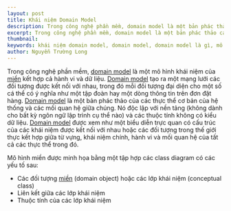 ```yaml
---
layout: post
title: Khái niệm Domain Model
description: Trong công nghệ phần mềm, domain model là một bản phác thảo các thực thể cơ bản của hệ thống và các mối quan hệ giữa chúng. Domain model tạo ra một mạng lưới các đối tượng được kết nối với nhau, trong đó mỗi đối tượng đại diện cho một số cá thể có ý nghĩa như một tập đoàn hay một dòng thông tin trên đơn đặt hàng.
excerpt: Trong công nghệ phần mềm, domain model là một bản phác thảo các thực thể cơ bản của hệ thống và các mối quan hệ giữa chúng. Domain model tạo ra một mạng lưới các đối tượng được kết nối với nhau, trong đó mỗi đối tượng đại diện cho một số cá thể có ý nghĩa như một tập đoàn hay một dòng thông tin trên đơn đặt hàng.
thumbnail:
keywords: khái niệm domain model, domain model, domain model là gì, mô hình miền, mô hình domain model, tìm hiểu domain model
author: Nguyễn Trường Long
---
```


Trong công nghệ phần mềm, [domain model](https://nguyentruonglong.net/khai-niem-domain-model.html) là một mô hình khái niệm của [miền](https://vi.wikipedia.org/wiki/Mi%E1%BB%81n_(c%C3%B4ng_ngh%E1%BB%87_ph%E1%BA%A7n_m%E1%BB%81m)) kết hợp cả hành vi và dữ liệu. [Domain model](https://nguyentruonglong.net/khai-niem-domain-model.html) tạo ra một mạng lưới các đối tượng được kết nối với nhau, trong đó mỗi đối tượng đại diện cho một số cá thể có ý nghĩa như một tập đoàn hay một dòng thông tin trên đơn đặt hàng. [Domain model](https://nguyentruonglong.net/khai-niem-domain-model.html) là một bản phác thảo của các thực thể cơ bản của hệ thống và các mối quan hệ giữa chúng. Nó độc lập với nền tảng (không dành cho bất kỳ ngôn ngữ lập trình cụ thể nào) và các thuộc tính không có kiểu dữ liệu. [Domain model](https://nguyentruonglong.net/khai-niem-domain-model.html) được xem như một biểu diễn trực quan có cấu trúc của các khái niệm được kết nối với nhau hoặc các đối tượng trong thế giới thực kết hợp giữa từ vựng, khái niệm chính, hành vi và mối quan hệ của tất cả các thực thể trong đó.

Mô hình miền được minh họa bằng một tập hợp các class diagram có các yếu tố sau:

* Các đối tượng [miền](https://vi.wikipedia.org/wiki/Mi%E1%BB%81n_(c%C3%B4ng_ngh%E1%BB%87_ph%E1%BA%A7n_m%E1%BB%81m)) (domain object) hoặc các lớp khái niệm (conceptual class)
* Liên kết giữa các lớp khái niệm
* Thuộc tính của các lớp khái niệm
